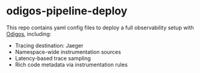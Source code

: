 # odigos-pipeline-deploy

This repo contains yaml config files to deploy a full observability setup with [Odigos](https://github.com/odigos-io/odigos), including:

- Tracing destination: Jaeger
- Namespace-wide instrumentation sources
- Latency-based trace sampling
- Rich code metadata via instrumentation rules

